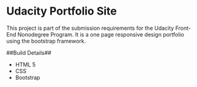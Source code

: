 Udacity Portfolio Site
=================

This project is part of the submission requirements for the Udacity Front-End Nonodegree Program. It is a one page responsive design portfolio using the bootstrap framework.

##Build Details##
* HTML 5
* CSS
* Bootstrap

